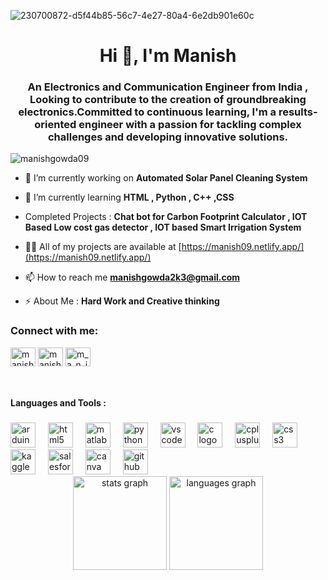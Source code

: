 
![230700872-d5f44b85-56c7-4e27-80a4-6e2db901e60c](https://github.com/ManishGowda09/ManishGowda09/assets/124987166/0dd68841-2683-4c3e-858a-75f5edb1bd33)



<h1 align="center">Hi 👋, I'm Manish</h1>
<h3 align="center">An Electronics and Communication Engineer from India , Looking to contribute to the creation of groundbreaking electronics.Committed to continuous learning, I'm a results-oriented engineer with a passion for tackling complex challenges and developing innovative solutions.</h3>

<p align="left"> <img src="https://komarev.com/ghpvc/?username=manishgowda09&label=Profile%20views&color=0e75b6&style=flat" alt="manishgowda09" /> </p>

- 🔭 I’m currently working on **Automated Solar Panel Cleaning System**

- 🌱 I’m currently learning **HTML , Python , C++ ,CSS**

- Completed Projects : **Chat bot for Carbon Footprint Calculator , IOT Based Low cost gas detector , IOT based Smart Irrigation System**

- 👨‍💻 All of my projects are available at [https://manish09.netlify.app/](https://manish09.netlify.app/)

- 📫 How to reach me **manishgowda2k3@gmail.com**

- ⚡ About Me : **Hard Work and Creative thinking**

<h3 align="left">Connect with me:</h3>
<p align="left">
<a href="https://twitter.com/manish84974839" target="blank"><img align="center" src="https://raw.githubusercontent.com/rahuldkjain/github-profile-readme-generator/master/src/images/icons/Social/twitter.svg" alt="manish84974839" height="30" width="40" /></a>
<a href="https://linkedin.com/in/manish-gowda-212b2725b" target="blank"><img align="center" src="https://raw.githubusercontent.com/rahuldkjain/github-profile-readme-generator/master/src/images/icons/Social/linked-in-alt.svg" alt="manish-gowda-212b2725b" height="30" width="40" /></a>
<a href="https://instagram.com/m_a_n_i_s_h__gowda" target="blank"><img align="center" src="https://raw.githubusercontent.com/rahuldkjain/github-profile-readme-generator/master/src/images/icons/Social/instagram.svg" alt="m_a_n_i_s_h__gowda" height="30" width="40" /></a>
</p>
<br clear="both">

<h4 align="left">Languages and Tools :</h4>

###

<div align="left">
  <img src="https://skillicons.dev/icons?i=arduino" height="40" alt="arduino logo"  />
  <img width="12" />
  <img src="https://skillicons.dev/icons?i=html" height="40" alt="html5 logo"  />
  <img width="12" />
  <img src="https://skillicons.dev/icons?i=matlab" height="40" alt="matlab logo"  />
  <img width="12" />
  <img src="https://skillicons.dev/icons?i=py" height="40" alt="python logo"  />
  <img width="12" />
  <img src="https://skillicons.dev/icons?i=vscode" height="40" alt="vscode logo"  />
  <img width="12" />
  <img src="https://skillicons.dev/icons?i=c" height="40" alt="c logo"  />
  <img width="12" />
  <img src="https://skillicons.dev/icons?i=cpp" height="40" alt="cplusplus logo"  />
  <img width="12" />
  <img src="https://skillicons.dev/icons?i=css" height="40" alt="css3 logo"  />
  <img width="12" />
  <img src="https://cdn.simpleicons.org/kaggle/20BEFF" height="40" alt="kaggle logo"  />
  <img width="12" />
  <img src="https://img.shields.io/badge/Salesforce-00A1E0?logo=salesforce&logoColor=white&style=for-the-badge" height="40" alt="salesforce logo"  />
  <img width="12" />
  <img src="https://img.shields.io/badge/Canva-00C4CC?logo=canva&logoColor=black&style=for-the-badge" height="40" alt="canva logo"  />
  <img width="12" />
  <img src="https://img.shields.io/badge/GitHub-181717?logo=github&logoColor=white&style=for-the-badge" height="40" alt="github logo"  />
</div>

<div align="center">
  <img src="https://github-readme-stats.vercel.app/api?username=manishgowda09&hide_title=false&hide_rank=false&show_icons=true&include_all_commits=true&count_private=true&disable_animations=false&theme=dracula&locale=en&hide_border=false&order=1" height="150" alt="stats graph"  />
  <img src="https://github-readme-stats.vercel.app/api/top-langs?username=manishgowda09&locale=en&hide_title=false&layout=compact&card_width=320&langs_count=5&theme=dracula&hide_border=false&order=2" height="150" alt="languages graph"  />
</div>







